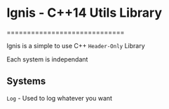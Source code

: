 # Ignis - C++14 Utils Library
=============================

Ignis is a simple to use C++ `Header-Only` Library

Each system is independant

Systems
-------
`Log`  -  Used to log whatever you want
